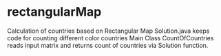 # rectangularMap
Calculation of countries based on Rectangular Map
Solution.java keeps code for counting different color countries
Main Class CountOfCountries reads input matrix and returns count of countries via Solution function.
